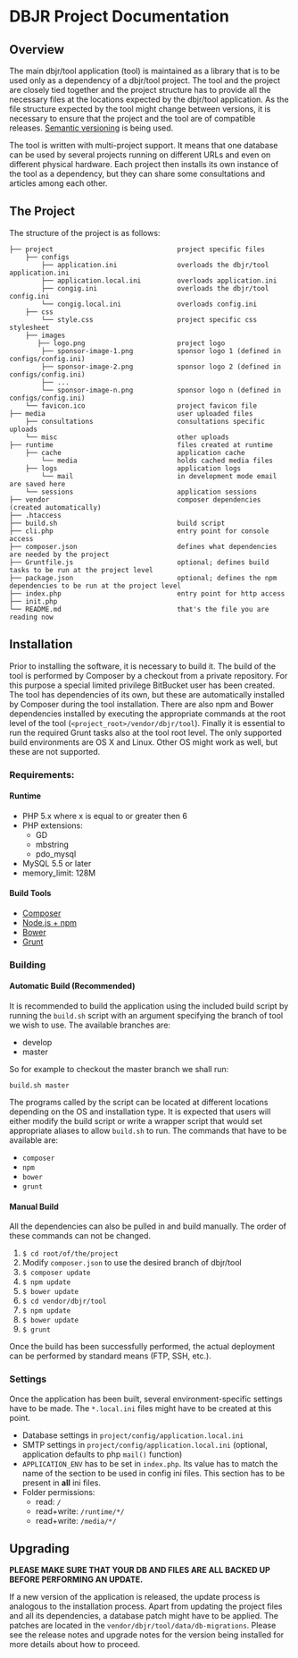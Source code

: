 DBJR Project Documentation
==========================

## Overview
The main dbjr/tool application (tool) is maintained as a library that is to be used only as a dependency of a dbjr/tool
project. The tool and the project are closely tied together and the project structure has to provide all the necessary
files at the locations expected by the dbjr/tool application. As the file structure expected by the tool might change
between versions, it is necessary to ensure that the project and the tool are of compatible releases. [Semantic
versioning](http://semver.org) is being used.

The tool is written with multi-project support. It means that one database can be used by several projects running on
different URLs and even on different physical hardware. Each project then installs its own instance of the tool as
a dependency, but they can share some consultations and articles among each other.

## The Project
The structure of the project is as follows:

    ├── project                               project specific files
        ├── configs
            ├── application.ini               overloads the dbjr/tool application.ini
            ├── application.local.ini         overloads application.ini
            ├── congig.ini                    overloads the dbjr/tool config.ini
            └── congig.local.ini              overloads config.ini
        ├── css
            └── style.css                     project specific css stylesheet
        ├── images
           ├── logo.png                       project logo
            ├── sponsor-image-1.png           sponsor logo 1 (defined in configs/config.ini)
            ├── sponsor-image-2.png           sponsor logo 2 (defined in configs/config.ini)
            ├── ...
            └── sponsor-image-n.png           sponsor logo n (defined in configs/config.ini)
        └── favicon.ico                       project favicon file
    ├── media                                 user uploaded files
        ├── consultations                     consultations specific uploads
        └── misc                              other uploads
    ├── runtime                               files created at runtime
        ├── cache                             application cache
            └── media                         holds cached media files
        ├── logs                              application logs
            └── mail                          in development mode email are saved here
        └── sessions                          application sessions
    ├── vendor                                composer dependencies (created automatically)
    ├── .htaccess
    ├── build.sh                              build script
    ├── cli.php                               entry point for console access
    ├── composer.json                         defines what dependencies are needed by the project
    ├── Gruntfile.js                          optional; defines build tasks to be run at the project level
    ├── package.json                          optional; defines the npm dependencies to be run at the project level
    ├── index.php                             entry point for http access
    ├── init.php
    └── README.md                             that's the file you are reading now

## Installation
Prior to installing the software, it is necessary to build it. The build of the tool is performed by Composer by
a checkout from a private repository. For this purpose a special limited privilege BitBucket user has been created. The
tool has dependencies of its own, but these are  automatically installed by Composer during the tool installation. There
are also npm and Bower dependencies installed by executing the appropriate commands at the root level of the tool
(`<project_root>/vendor/dbjr/tool`). Finally it is essential to run the required Grunt tasks also at the tool root
level. The only supported build environments are OS X and Linux. Other OS might work as well, but these are not
supported.

### Requirements:

#### Runtime
* PHP 5.x where x is equal to or greater then 6
* PHP extensions:
    * GD
    * mbstring
    * pdo_mysql
* MySQL 5.5 or later
* memory_limit: 128M

#### Build Tools
* [Composer](https://getcomposer.org/)
* [Node.js + npm](http://nodejs.org/)
* [Bower](http://bower.io/)
* [Grunt](http://gruntjs.com/)

### Building

#### Automatic Build (Recommended)
It is recommended to build the application using the included build script by running the `build.sh` script with an
argument specifying the branch of tool we wish to use. The available branches are:

* develop
* master

So for example to checkout the master branch we shall run:

```
build.sh master
```

The programs called by the script can be located at different locations depending on the OS and installation type. It is
expected that users will either modify the build script or write a wrapper script that would set appropriate aliases
to allow `build.sh` to run. The commands that have to be available are:

* `composer`
* `npm`
* `bower`
* `grunt`

#### Manual Build
All the dependencies can also be pulled in and build manually. The order of these commands can not be changed.

1. `$ cd root/of/the/project`
2. Modify `composer.json` to use the desired branch of dbjr/tool
3. `$ composer update`
4. `$ npm update`
5. `$ bower update`
6. `$ cd vendor/dbjr/tool`
7. `$ npm update`
8. `$ bower update`
9. `$ grunt`

Once the build has been successfully performed, the actual deployment can be performed by standard means (FTP, SSH,
etc.).

### Settings
Once the application has been built, several environment-specific settings have to be made. The `*.local.ini` files
might have to be created at this point.

* Database settings in `project/config/application.local.ini`
* SMTP settings in `project/config/application.local.ini` (optional, application defaults to php `mail()` function)
* `APPLICATION_ENV` has to be set in `index.php`. Its value has to match the name of the section to be used in config
  ini files. This section has to be present in **all** ini files.
* Folder permissions:
    + read: `/`
    + read+write: `/runtime/*/`
    + read+write: `/media/*/`

## Upgrading
**PLEASE MAKE SURE THAT YOUR DB AND FILES ARE ALL BACKED UP BEFORE PERFORMING AN UPDATE.**

If a new version of the application is released, the update process is analogous to the installation process. Apart from
updating the project files and all its dependencies, a database patch might have to be applied. The patches are
located in the `vendor/dbjr/tool/data/db-migrations`. Please see the release notes and upgrade notes for the version
being installed for more details about how to proceed.
